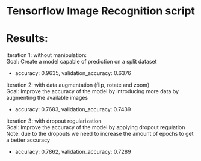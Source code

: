 # Tensorflow Image Recognition script

# Results:
Iteration 1: without manipulation:  
Goal: Create a model capable of prediction on a split dataset
- accuracy: 0.9635, validation_accuracy: 0.6376  

Iteration 2: with data augmentation (flip, rotate and zoom)  
Goal: Improve the accuracy of the model by introducing more data by augmenting the available images
- accuracy: 0.7683, validation_accuracy: 0.7439

Iteration 3: with dropout regularization  
Goal: Improve the accuracy of the model by applying dropout regulation  
Note: due to the dropouts we need to increase the amount of epochs to get a better accuracy
- accuracy: 0.7862, validation_accuracy: 0.7289
